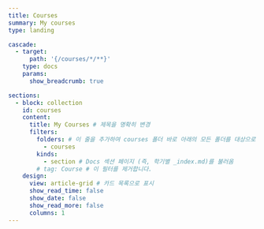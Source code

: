 ```yaml
---
title: Courses
summary: My courses
type: landing

cascade:
  - target:
      path: '{/courses/*/**}'
    type: docs
    params:
      show_breadcrumb: true

sections:
  - block: collection
    id: courses
    content:
      title: My Courses # 제목을 명확히 변경
      filters:
        folders: # 이 줄을 추가하여 courses 폴더 바로 아래의 모든 폴더를 대상으로 지정
          - courses 
        kinds:
          - section # Docs 섹션 페이지 (즉, 학기별 _index.md)를 불러옴
        # tag: Course # 이 필터를 제거합니다.
    design:
      view: article-grid # 카드 목록으로 표시
      show_read_time: false
      show_date: false
      show_read_more: false
      columns: 1
---
```

